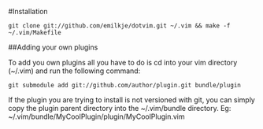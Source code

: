 #Installation

	git clone git://github.com/emilkje/dotvim.git ~/.vim && make -f ~/.vim/Makefile

##Adding your own plugins

To add you own plugins all you have to do is cd into your vim directory (~/.vim) and run the following command:

	git submodule add git://github.com/author/plugin.git bundle/plugin

If the plugin you are trying to install is not versioned with git, you can simply copy the plugin parent directory into the ~/.vim/bundle directory. Eg: ~/.vim/bundle/MyCoolPlugin/plugin/MyCoolPlugin.vim
